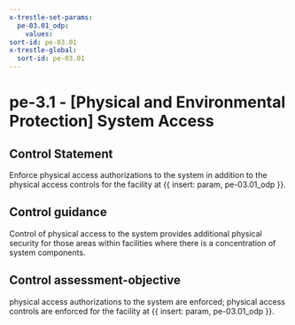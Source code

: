 ```yaml
---
x-trestle-set-params:
  pe-03.01_odp:
    values:
sort-id: pe-03.01
x-trestle-global:
  sort-id: pe-03.01
---
```


# pe-3.1 - \[Physical and Environmental Protection\] System Access

## Control Statement

Enforce physical access authorizations to the system in addition to the physical access controls for the facility at {{ insert: param, pe-03.01_odp }}.

## Control guidance

Control of physical access to the system provides additional physical security for those areas within facilities where there is a concentration of system components.

## Control assessment-objective

physical access authorizations to the system are enforced;
physical access controls are enforced for the facility at {{ insert: param, pe-03.01_odp }}.
